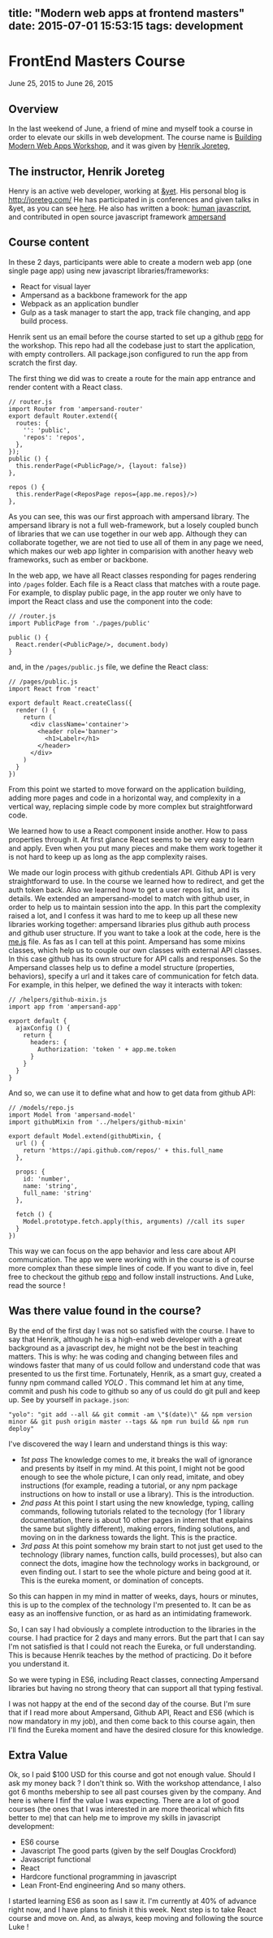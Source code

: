 title: "Modern web apps at frontend masters"
date: 2015-07-01 15:53:15
tags: development
---

# FrontEnd Masters Course
June 25, 2015 to June 26, 2015


## Overview
In the last weekend of June, a friend of mine and myself took a course in order to elevate our skills in web development. The course name is [Building Modern Web Apps Workshop](https://frontendmasters.com/workshops/web-apps/), and it was given by [Henrik Joreteg](https://github.com/HenrikJoreteg), 

## The instructor, Henrik Joreteg
Henry is an active web developer, working at [&yet](https://andyet.com/).
His personal blog is http://joreteg.com/
He has participated in js conferences and given talks in &yet, as you can see [here](https://andyet.com/speaking).
He also has written a book: [human javascript](http://humanjavascript.com/), and contributed in open source javascript framework [ampersand](https://ampersandjs.com/)

## Course content
In these 2 days, participants were able to create a modern web app (one single page app) using new javascript libraries/frameworks:
* React for visual layer
* Ampersand as a backbone framework for the app
* Webpack as an application bundler
* Gulp as a task manager to start the app, track file changing, and app build process.

Henrik sent us an email before the course started to set up a github [repo](https://github.com/HenrikJoreteg/masters) for the workshop. This repo had all the codebase just to start the application, with empty controllers. All package.json configured to run the app from scratch the first day.

The first thing we did was to create a route for the main app entrance and render content with a React class.
```
// router.js
import Router from 'ampersand-router'
export default Router.extend({
  routes: {
    '': 'public',
    'repos': 'repos',
  },
});
public () {
  this.renderPage(<PublicPage/>, {layout: false})
},

repos () {
  this.renderPage(<ReposPage repos={app.me.repos}/>)
},
```
As you can see, this was our first approach with ampersand library. The ampersand library is not a full web-framework, but a losely coupled bunch of libraries that we can use together in our web app. Although they can collaborate together, we are not tied to use all of them in any page we need, which makes our web app lighter in comparision with another heavy web frameworks, such as ember or backbone.

In the web app, we have all React classes responding for pages rendering into `/pages` folder. Each file is a React class that matches with a route page.
For example, to display public page, in the app router we only have to import the React class and use the component into the code:
```
// /router.js
import PublicPage from './pages/public'

public () {
  React.render(<PublicPage/>, document.body)
}
```
and, in the `/pages/public.js` file, we define the React class:
```
// /pages/public.js
import React from 'react'

export default React.createClass({
  render () {
    return (
      <div className='container'>
        <header role='banner'>
          <h1>Labelr</h1>
        </header>
      </div>
    )
  }
})

```
From this point we started to move forward on the application building, adding more pages and code in a horizontal way, and complexity in a vertical way, replacing simple code by more complex but straightforward code.

We learned how to use a React component inside another. How to pass properties through it.
At first glance React seems to be very easy to learn and apply. Even when you put many pieces and make them work together it is not hard to keep up as long as the app complexity raises.

We made our login process with github credentials API.
Github API is very straightforward to use. In the course we learned how to redirect, and get the auth token back. Also we learned how to get a user repos list, and its details.
We extended an ampersand-model to match with github user, in order to help us to maintain session into the app. In this part the complexity raised a lot, and I confess it was hard to me to keep up all these new libraries working together: ampersand libraries plus github auth process and github user structure.
If you want to take a look at the code, here is the [me.js](https://github.com/HenrikJoreteg/masters/blob/master/src/models/me.js) file.
As fas as I can tell at this point. Ampersand has some mixins classes, which help us to couple our own classes with external API classes. In this case github has its own structure for API calls and responses. So the Ampersand classes help us to define a model structure (properties, behaviors), specify a url and it takes care of communication for fetch data.
For example, in this helper, we defined the way it interacts with token:
```
// /helpers/github-mixin.js
import app from 'ampersand-app'

export default {
  ajaxConfig () {
    return {
      headers: {
        Authorization: 'token ' + app.me.token
      }
    }
  }
}
```
And so, we can use it to define what and how to get data from github API:
```
// /models/repo.js
import Model from 'ampersand-model'
import githubMixin from '../helpers/github-mixin'

export default Model.extend(githubMixin, {
  url () {
    return 'https://api.github.com/repos/' + this.full_name
  },

  props: {
    id: 'number',
    name: 'string',
    full_name: 'string'
  },

  fetch () {
    Model.prototype.fetch.apply(this, arguments) //call its super
  }
})
```
This way we can focus on the app behavior and less care about API communication.
The app we were working with in the course is of course more complex than these simple lines of code. If you want to dive in, feel free to checkout the github [repo](https://github.com/HenrikJoreteg/masters) and follow install instructions. And Luke, read the source !

## Was there value found in the course?
By the end of the first day I was not so satisfied with the course. I have to say that Henrik, although he is a high-end web developer with a great background as a javascript dev, he might not be the best in teaching matters. This is why: he was coding and changing between files and windows faster that many of us could follow and understand code that was presented to us the first time.
Fortunately, Henrik, as a smart guy, created a funny npm command called *YOLO* . This command let him at any time, commit and push his code to github so any of us could do git pull and keep up. See by yourself in `package.json`:
```
"yolo": "git add --all && git commit -am \"$(date)\" && npm version minor && git push origin master --tags && npm run build && npm run deploy"
```

I've discovered the way I learn and understand things is this way:
  - *1st pass* The knowledge comes to me, it breaks the wall of ignorance and presents by itself in my mind. At this point, I might not be good enough to see the whole picture, I can only read, imitate, and obey instructions (for example, reading a tutorial, or any npm package instructions on how to install or use a library). This is the introduction.
  - *2nd pass* At this point I start using the new knowledge, typing, calling commands, following tutorials related to the tecnology (for 1 library documentation, there is about 10 other pages in internet that explains the same but slightly different), making errors, finding solutions, and moving on in the darkness towards the light. This is the practice.
  - *3rd pass* At this point somehow my brain start to not just get used to the technology (library names, function calls, build processes), but also can connect the dots, imagine how the technology works in background, or even finding out. I start to see the whole picture and being good at it. This is the eureka moment, or domination of concepts.

So this can happen in my mind in matter of weeks, days, hours or minutes, this is up to the complex of the technology I'm presented to. It can be as easy as an inoffensive function, or as hard as an intimidating framework.

So, I can say I had obviously a complete introduction to the libraries in the course. I had practice for 2 days and many errors. But the part that I can say I'm not satisfied is that I could not reach the Eureka, or full understanding. This is because Henrik teaches by the method of practicing. Do it before you understand it. 

So we were typing in ES6, including React classes, connecting Ampersand libraries but having no strong theory that can support all that typing festival.

I was not happy at the end of the second day of the course. But I'm sure that if I read more about Ampersand, Github API, React and ES6 (which is now mandatory in my job), and then come back to this course again, then I'll find the Eureka moment and have the desired closure for this knowledge.

## Extra Value

Ok, so I paid $100 USD for this course and got not enough value. Should I ask my money back ?
I don't think so.
With the workshop attendance, I also got 6 months mebership to see all past courses given by the company.
And here is where I finf the value I was expecting.
There are a lot of good courses (the ones that I was interested in are more theorical which fits better to me) that can help me to improve my skills in javascript development:
- ES6 course
- Javascript The good parts (given by the self Douglas Crockford)
- Javascript functional
- React
- Hardcore functional programming in javascript
- Lean Front-End engineering
And so many others.

I started learning ES6 as soon as I saw it. I'm currently at 40% of advance right now, and I have plans to finish it this week. Next step is to take React course and move on. And, as always, keep moving and following the source Luke !


